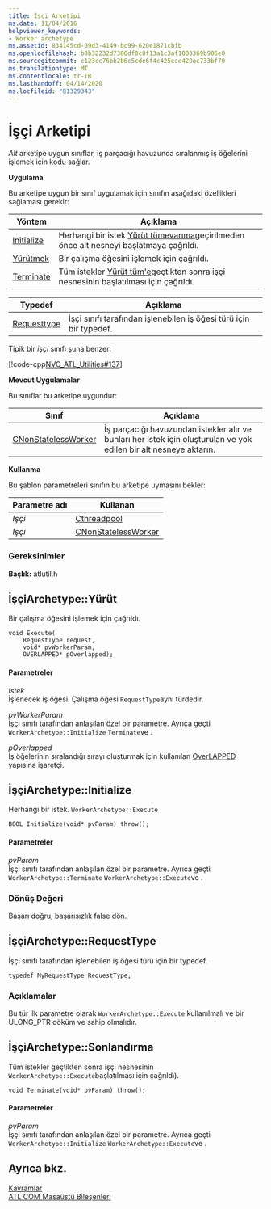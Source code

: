 ```yaml
---
title: İşçi Arketipi
ms.date: 11/04/2016
helpviewer_keywords:
- Worker archetype
ms.assetid: 834145cd-09d3-4149-bc99-620e1871cbfb
ms.openlocfilehash: b0b32232d7386df0c0f13a1c3af1003369b906e0
ms.sourcegitcommit: c123cc76bb2b6c5cde6f4c425ece420ac733bf70
ms.translationtype: MT
ms.contentlocale: tr-TR
ms.lasthandoff: 04/14/2020
ms.locfileid: "81329343"
---
```

# <a name="worker-archetype"></a>İşçi Arketipi

*Alt* arketipe uygun sınıflar, iş parçacığı havuzunda sıralanmış iş öğelerini işlemek için kodu sağlar.

**Uygulama**

Bu arketipe uygun bir sınıf uygulamak için sınıfın aşağıdaki özellikleri sağlaması gerekir:

|Yöntem|Açıklama|
|------------|-----------------|
|[Initialize](#initialize)|Herhangi bir istek [Yürüt tümevarıma](#execute)geçirilmeden önce alt nesneyi başlatmaya çağrıldı.|
|[Yürütmek](#execute)|Bir çalışma öğesini işlemek için çağrıldı.|
|[Terminate](#terminate)|Tüm istekler [Yürüt tüm'e](#execute)geçtikten sonra işçi nesnesinin başlatılması için çağrıldı.|

|Typedef|Açıklama|
|-------------|-----------------|
|[Requesttype](#requesttype)|İşçi sınıfı tarafından işlenebilen iş öğesi türü için bir typedef.|

Tipik bir *işçi* sınıfı şuna benzer:

[!code-cpp[NVC_ATL_Utilities#137](../../atl/codesnippet/cpp/worker-archetype_1.cpp)]

**Mevcut Uygulamalar**

Bu sınıflar bu arketipe uygundur:

|Sınıf|Açıklama|
|-----------|-----------------|
|[CNonStatelessWorker](../../atl/reference/cnonstatelessworker-class.md)|İş parçacığı havuzundan istekler alır ve bunları her istek için oluşturulan ve yok edilen bir alt nesneye aktarın.|

**Kullanma**

Bu şablon parametreleri sınıfın bu arketipe uymasını bekler:

|Parametre adı|Kullanan|
|--------------------|-------------|
|*Işçi*|[Cthreadpool](../../atl/reference/cthreadpool-class.md)|
|*Işçi*|[CNonStatelessWorker](../../atl/reference/cnonstatelessworker-class.md)|

### <a name="requirements"></a>Gereksinimler

**Başlık:** atlutil.h

## <a name="workerarchetypeexecute"></a><a name="execute"></a>İşçiArchetype::Yürüt

Bir çalışma öğesini işlemek için çağrıldı.

```
void Execute(
    RequestType request,
    void* pvWorkerParam,
    OVERLAPPED* pOverlapped);
```

#### <a name="parameters"></a>Parametreler

*Istek*<br/>
İşlenecek iş öğesi. Çalışma öğesi `RequestType`aynı türdedir.

*pvWorkerParam*<br/>
İşçi sınıfı tarafından anlaşılan özel bir parametre. Ayrıca geçti `WorkerArchetype::Initialize` `Terminate`ve .

*pOverlapped*<br/>
İş öğelerinin sıralandığı sırayı oluşturmak için kullanılan [OverLAPPED](/windows/win32/api/minwinbase/ns-minwinbase-overlapped) yapısına işaretçi.

## <a name="workerarchetypeinitialize"></a><a name="initialize"></a>İşçiArchetype::Initialize

Herhangi bir istek. `WorkerArchetype::Execute`

```
BOOL Initialize(void* pvParam) throw();
```

#### <a name="parameters"></a>Parametreler

*pvParam*<br/>
İşçi sınıfı tarafından anlaşılan özel bir parametre. Ayrıca geçti `WorkerArchetype::Terminate` `WorkerArchetype::Execute`ve .

### <a name="return-value"></a>Dönüş Değeri

Başarı doğru, başarısızlık false dön.

## <a name="workerarchetyperequesttype"></a><a name="requesttype"></a>İşçiArchetype::RequestType

İşçi sınıfı tarafından işlenebilen iş öğesi türü için bir typedef.

```
typedef MyRequestType RequestType;
```

### <a name="remarks"></a>Açıklamalar

Bu tür ilk parametre olarak `WorkerArchetype::Execute` kullanılmalı ve bir ULONG_PTR döküm ve sahip olmalıdır.

## <a name="workerarchetypeterminate"></a><a name="terminate"></a>İşçiArchetype::Sonlandırma

Tüm istekler geçtikten sonra işçi nesnesinin `WorkerArchetype::Execute`başlatılması için çağrıldı).

```
void Terminate(void* pvParam) throw();
```

#### <a name="parameters"></a>Parametreler

*pvParam*<br/>
İşçi sınıfı tarafından anlaşılan özel bir parametre. Ayrıca geçti `WorkerArchetype::Initialize` `WorkerArchetype::Execute`ve .

## <a name="see-also"></a>Ayrıca bkz.

[Kavramlar](../../atl/active-template-library-atl-concepts.md)<br/>
[ATL COM Masaüstü Bileşenleri](../../atl/atl-com-desktop-components.md)
